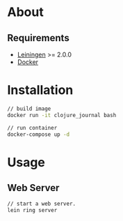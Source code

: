 
# About

## Requirements
* [Leiningen](https://github.com/technomancy/leiningen) >= 2.0.0
* [Docker](https://www.docker.com/)

# Installation
```bash
// build image
docker run -it clojure_journal bash

// run container
docker-compose up -d
```

# Usage

## Web Server
```bash
// start a web server.
lein ring server
```